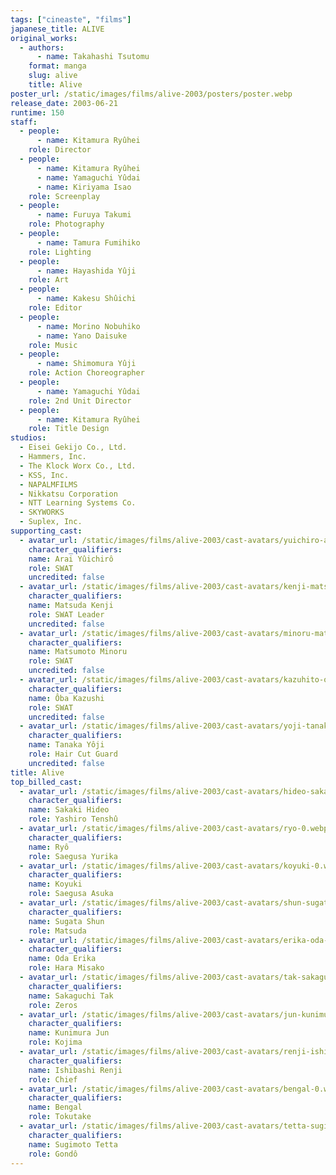 ```yaml
---
tags: ["cineaste", "films"]
japanese_title: ALIVE
original_works:
  - authors:
      - name: Takahashi Tsutomu
    format: manga
    slug: alive
    title: Alive
poster_url: /static/images/films/alive-2003/posters/poster.webp
release_date: 2003-06-21
runtime: 150
staff:
  - people:
      - name: Kitamura Ryûhei
    role: Director
  - people:
      - name: Kitamura Ryûhei
      - name: Yamaguchi Yûdai
      - name: Kiriyama Isao
    role: Screenplay
  - people:
      - name: Furuya Takumi
    role: Photography
  - people:
      - name: Tamura Fumihiko
    role: Lighting
  - people:
      - name: Hayashida Yûji
    role: Art
  - people:
      - name: Kakesu Shûichi
    role: Editor
  - people:
      - name: Morino Nobuhiko
      - name: Yano Daisuke
    role: Music
  - people:
      - name: Shimomura Yûji
    role: Action Choreographer
  - people:
      - name: Yamaguchi Yûdai
    role: 2nd Unit Director
  - people:
      - name: Kitamura Ryûhei
    role: Title Design
studios:
  - Eisei Gekijo Co., Ltd.
  - Hammers, Inc.
  - The Klock Worx Co., Ltd.
  - KSS, Inc.
  - NAPALMFILMS
  - Nikkatsu Corporation
  - NTT Learning Systems Co.
  - SKYWORKS
  - Suplex, Inc.
supporting_cast:
  - avatar_url: /static/images/films/alive-2003/cast-avatars/yuichiro-arai-0.webp
    character_qualifiers:
    name: Arai Yûichirô
    role: SWAT
    uncredited: false
  - avatar_url: /static/images/films/alive-2003/cast-avatars/kenji-matsuda-0.webp
    character_qualifiers:
    name: Matsuda Kenji
    role: SWAT Leader
    uncredited: false
  - avatar_url: /static/images/films/alive-2003/cast-avatars/minoru-matsumoto-0.webp
    character_qualifiers:
    name: Matsumoto Minoru
    role: SWAT
    uncredited: false
  - avatar_url: /static/images/films/alive-2003/cast-avatars/kazuhito-oba-0.webp
    character_qualifiers:
    name: Ôba Kazushi
    role: SWAT
    uncredited: false
  - avatar_url: /static/images/films/alive-2003/cast-avatars/yoji-tanaka-0.webp
    character_qualifiers:
    name: Tanaka Yôji
    role: Hair Cut Guard
    uncredited: false
title: Alive
top_billed_cast:
  - avatar_url: /static/images/films/alive-2003/cast-avatars/hideo-sakaki-0.webp
    character_qualifiers:
    name: Sakaki Hideo
    role: Yashiro Tenshû
  - avatar_url: /static/images/films/alive-2003/cast-avatars/ryo-0.webp
    character_qualifiers:
    name: Ryô
    role: Saegusa Yurika
  - avatar_url: /static/images/films/alive-2003/cast-avatars/koyuki-0.webp
    character_qualifiers:
    name: Koyuki
    role: Saegusa Asuka
  - avatar_url: /static/images/films/alive-2003/cast-avatars/shun-sugata-0.webp
    character_qualifiers:
    name: Sugata Shun
    role: Matsuda
  - avatar_url: /static/images/films/alive-2003/cast-avatars/erika-oda-0.webp
    character_qualifiers:
    name: Oda Erika
    role: Hara Misako
  - avatar_url: /static/images/films/alive-2003/cast-avatars/tak-sakaguchi-0.webp
    character_qualifiers:
    name: Sakaguchi Tak
    role: Zeros
  - avatar_url: /static/images/films/alive-2003/cast-avatars/jun-kunimura-0.webp
    character_qualifiers:
    name: Kunimura Jun
    role: Kojima
  - avatar_url: /static/images/films/alive-2003/cast-avatars/renji-ishibashi-0.webp
    character_qualifiers:
    name: Ishibashi Renji
    role: Chief
  - avatar_url: /static/images/films/alive-2003/cast-avatars/bengal-0.webp
    character_qualifiers:
    name: Bengal
    role: Tokutake
  - avatar_url: /static/images/films/alive-2003/cast-avatars/tetta-sugimoto-0.webp
    character_qualifiers:
    name: Sugimoto Tetta
    role: Gondô
---
```


